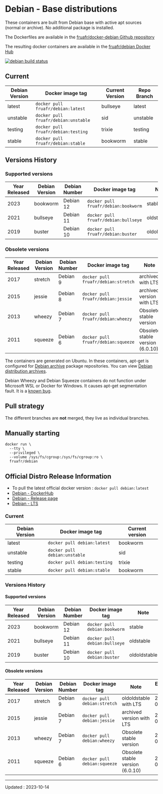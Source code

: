 # Debian - Base distributions

These containers are built from Debian base with active apt sources (normal or archive). No additional package is installed.

The Dockerfiles are available in the [fruafr/docker-debian Github repository](https://github.com/fruafr/docker-debian)

The resulting docker containers are available in the [fruafr/debian Docker Hub](https://hub.docker.com/repository/docker/fruafr/debian)

[![debian build status](https://img.shields.io/docker/cloud/build/fruafr/debian.svg)](https://hub.docker.com/repository/docker/fruafr/debian)

## Current

|Debian Version      |Docker image tag                         |Current Version |Repo Branch   |
|--------------------|-----------------------------------------|----------------|--------------|
|latest              |`docker pull fruafr/debian:latest`       |bullseye        |latest        |
|unstable            |`docker pull fruafr/debian:unstable`     |sid             |unstable      |
|testing             |`docker pull fruafr/debian:testing`      |trixie          |testing       |
|stable              |`docker pull fruafr/debian:stable`       |bookworm        |stable        | 

## Versions History

### Supported versions

|Year Released |Debian Version |Debian Number |Docker image tag                     |Note                      |Repo Branch    | End of Life |
|--------------|---------------|--------------|-------------------------------------|--------------------------|---------------|------------|
|2023          |bookworm       |Debian 12     |`docker pull fruafr/debian:bookworm` |stable                    |bookworm       |
|2021          |bullseye       |Debian 11     |`docker pull fruafr/debian:bullseye` |oldstable                 |bullseye       |
|2019          |buster         |Debian 10      |`docker pull fruafr/debian:buster`   |oldoldstable             |buster         | 2024-06

### Obsolete versions 

|Year Released |Debian Version      |Debian Number |Docker image tag                     |Note                             |Repo Branch  |End of Life |
|--------------|--------------------|--------------|-------------------------------------|---------------------------------|-------------|------------|
|2017          |stretch             |Debian 9      |`docker pull fruafr/debian:stretch`  |archived with LTS     |stretch        | 2022-06 |
|2015          |jessie              |Debian 8      |`docker pull fruafr/debian:jessie`   |archived version with LTS |jessie         | 2020-06 |
|2013          |wheezy              |Debian 7      |`docker pull fruafr/debian:wheezy`   |Obsolete stable version          |wheezy       | 2018-05 |
|2011          |squeeze             |Debian 6      |`docker pull fruafr/debian:squeeze`  |Obsolete stable version (6.0.10) |squeeze      | 2016-02 |

The containers are generated on Ubuntu. In these containers, apt-get is configured for [Debian archive](http://archive.debian.org/) package repositories. You can view [Debian distribution archives](https://www.debian.org/distrib/archive.html).

Debian Wheezy and Debian Squeeze containers do not function under Microsoft WSL or Docker for Windows. It causes apt-get segmentation fault. It is a [known bug](https://forums.docker.com/t/running-apt-get-on-debian-wheezy-gives-me-a-seg-fault/121346).

## Pull strategy

The different branches are **not** merged, they live as individual branches.

## Manually starting

```
docker run \
  --tty \
  --privileged \
  --volume /sys/fs/cgroup:/sys/fs/cgroup:ro \
  fruafr/debian
```

## Official Distro Release Information
- To pull the latest official docker version : `docker pull debian:latest`
- [Debian - DockerHub](https://hub.docker.com/_/debian)
- [Debian - Release page](https://www.debian.org/releases/)
- [Debian - LTS](https://wiki.debian.org/fr/LTS)

### Current

|Debian Version      |Docker image tag                  |Current version |
|--------------------|----------------------------------|----------------|
|latest              |`docker pull debian:latest`       |bookworm        |
|unstable            |`docker pull debian:unstable`     |sid             |
|testing             |`docker pull debian:testing`      |trixie        |
|stable              |`docker pull debian:stable`       |bookworm        |

### Versions History

#### Supported versions

|Year Released |Debian Version |Debian Number |Docker image tag              |Note                      |
|--------------|---------------|--------------|------------------------------|--------------------------|
|2023          |bookworm       |Debian 12     |`docker pull debian:bookworm` |stable                   |
|2021          |bullseye       |Debian 11     |`docker pull debian:bullseye` |oldstable                    |
|2019          |buster         |Debian 10      |`docker pull debian:buster`  |oldoldstable                 |

#### Obsolete versions 

|Year Released |Debian Version      |Debian Number |Docker image tag              |Note                             |End of Life |
|--------------|--------------------|--------------|------------------------------|---------------------------------|------------|
|2017          |stretch        |Debian 9     |`docker pull debian:stretch`  |oldoldstable with LTS     | 2022-06 |
|2015          |jessie         |Debian 7      |`docker pull debian:jessie`   |archived version with LTS | 2020-06 |
|2013          |wheezy              |Debian 7      |`docker pull debian:wheezy`   |Obsolete stable version          | 2018-05 |
|2011          |squeeze             |Debian 6      |`docker pull debian:squeeze`  |Obsolete stable version (6.0.10) | 2016-02 |

----
Updated : 2023-10-14
